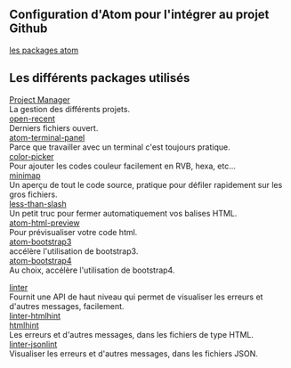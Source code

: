 ## Configuration d'Atom pour l'intégrer au projet Github  
[les packages atom](https://atom.io/packages)  


## Les différents packages utilisés
[Project Manager](https://atom.io/packages/project-manager)  
La gestion des différents projets.  
[open-recent](https://atom.io/packages/open-recent)  
Derniers fichiers ouvert.  
[atom-terminal-panel](https://atom.io/packages/atom-terminal-panel)  
Parce que travailler avec un terminal c'est toujours pratique.  
[color-picker](https://atom.io/packages/color-picker)  
Pour ajouter les codes couleur facilement en RVB, hexa, etc...  
[minimap](https://atom.io/packages/minimap)  
Un aperçu de tout le code source, pratique pour défiler rapidement sur les gros fichiers.  
[less-than-slash](https://atom.io/packages/less-than-slash)  
Un petit truc pour fermer automatiquement vos balises HTML.  
[atom-html-preview](https://atom.io/packages/less-than-slash)  
Pour prévisualiser votre code html.  
[atom-bootstrap3](https://atom.io/packages/atom-bootstrap3)  
accélère l'utilisation de bootstrap3.  
[atom-bootstrap4](https://atom.io/packages/atom-bootstrap4)  
Au choix, accélère l'utilisation de bootstrap4.  

[linter](https://atom.io/packages/linter)  
Fournit une API de haut niveau qui permet de visualiser les erreurs et d'autres messages, facilement.  
[linter-htmlhint](https://atom.io/packages/linter-htmlhint)  
[htmlhint](https://atom.io/packages/htmlhint)  
Les erreurs et d'autres messages, dans les fichiers de type HTML.  
[linter-jsonlint](https://atom.io/packages/linter-jsonlint)  
Visualiser les erreurs et d'autres messages, dans les fichiers JSON.  


